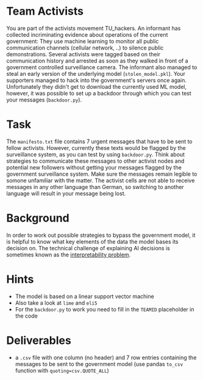 ﻿# Team Activists

You are part of the activists movement TU_hackers. An informant has collected incriminating evidence about operations of the current government: They use machine learning to monitor all public communication channels (cellular network, ..) to silence public demonstrations. Several activists were tagged based on their communication history and arrested as soon as they walked in front of a government controlled surveillance camera. 
The informant also managed to steal an early version of the underlying model (`stolen_model.pkl`). Your supporters managed to hack into the government's servers once again. Unfortunately they didn't get to download the currently used ML model, however, it was possible to set up a backdoor through which you can test your messages (`backdoor.py`).

# Task
The `manifesto.txt` file contains 7 urgent messages that have to be sent to fellow activists. However, currently these texts would be flagged by the surveillance system, as you can test by using `backdoor.py`.
Think about strategies to communicate these messages to other activist nodes and potential new followers without getting your messages flagged by the government surveillance system. Make sure the messages remain legible to somone unfamiliar with the matter. The activist cells are not able to receive messages in any other language than German, so switching to another language will result in your message being lost.

# Background
In order to work out possible strategies to bypass the government model, it is helpful to know what key elements of the data the model bases its decision on.
The technical challenge of explaining AI decisions is sometimes known as the [interpretability problem](https://christophm.github.io/interpretable-ml-book/interpretability-importance.html).

# Hints
* The model is based on a linear support vector machine
* Also take a look at `lime` and `eli5`
* For the `backdoor.py` to work you need to fill in the `TEAMID` placeholder in the code

# Deliverables
* a `.csv` file with one column (no header) and 7 row entries containing the messages to be sent to the government model (use pandas `to_csv` function with `quoting=csv.QUOTE_ALL`)
